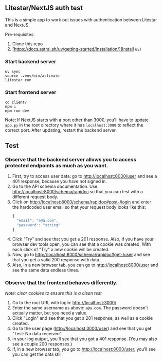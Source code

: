 ## Litestar/NextJS auth test

This is a simple app to work out issues with authentication between Litestar and NextJS.

Pre-requisites:
1. Clone this repo
1. [https://docs.astral.sh/uv/getting-started/installation/](Install `uv`)

### Start backend server

```shell
uv sync
source .venv/bin/activate
litestar run
```

### Start frontend server

```shell
cd client/
npm i
npm run dev
```

Note: If NextJS starts with a port other than 3000, you'll have to update `app.py` in the root directory where it has `localhost:3000` to reflect the correct port. After updating, restart the backend server.

## Test

### Observe that the backend server allows you to access protected endpoints as much as you want.
1. First, try to access user data: go to [http://localhost:8000/user](http://localhost:8000/user) and see a 401 response, because you have not signed in.
1. Go to the API schema documentation. Use [http://localhost:8000/schema/rapidoc](rapidoc) so that you can test with a different request body.
1. Click on [http://localhost:8000/schema/rapidoc#post-/login]("Login") and enter the hardcoded user email so that your request body looks like this:
    ```javascript
    {
      "email": "a@a.com",
      "password": "string"
    }
    ```
1. Click "Try" and see that you get a 201 response. Also, if you have your browser dev tools open, you can see that a cookie was created. With each click of "Try" a new cookie will be created.
1. Now, go to [http://localhost:8000/schema/rapidoc#get-/user]("GetUser") and see that you get a valid 200 response with data.
1. Also, in a new browser tab, you can go to [http://localhost:8000/user](http://localhost:8000/user) and see the same data endless times.

### Observe that the frontend behaves differently.
_Note: clear cookies to ensure this is a clean test_

1. Go to the root URL with login: [http://localhost:3000/](http://localhost:3000/)
1. Enter the same username as above: `a@a.com`. The password doesn't actually matter, but you need a value.
1. Click "Login" and see that you get a 201 response, as well as a cookie created.
1. Go to the user page ([http://localhost:3000/user](http://localhost:3000/user)) and see that you get "Test: No data received".
1. In your log output, you'll see that you got a 401 response. (You may also see a couple 200 responses.)
1. If, in a new browser tab, you go to [http://localhost:8000/user](http://localhost:8000/user), you'll see you can get the data still.
